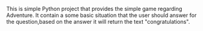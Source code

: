 This is simple Python project that provides the simple game regarding Adventure.
It contain a some basic situation that the user should answer for the question,based on the answer it will return the text "congratulations". 
